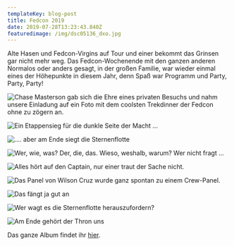 ```yaml
---
templateKey: blog-post
title: Fedcon 2019
date: 2019-07-28T13:23:43.840Z
featuredimage: /img/dsc05136_dxo.jpg
---
```

Alte Hasen und Fedcon-Virgins auf Tour und einer bekommt das Grinsen gar nicht mehr weg. Das Fedcon-Wochenende mit den ganzen anderen Normalos oder anders gesagt, in der großen Familie, war wieder einmal eines der Höhepunkte in diesem Jahr, denn Spaß war Programm und Party, Party, Party!

![Chase Masterson gab sich die Ehre eines privaten Besuchs und nahm unsere Einladung auf ein Foto mit dem coolsten Trekdinner der Fedcon ohne zu zögern an.](/img/dsc05191_dxo.jpg "Überraschungsbesuch")

![Ein Etappensieg für die dunkle Seite der Macht ...](/img/dsc05146_dxo.jpg "Immer auf die kleinen")

![.... aber am Ende siegt die Sternenflotte](/img/dsc05307_dxo.jpg "Revanche")

![Wer, wie, was? Der, die, das. Wieso, weshalb, warum? Wer nicht fragt ...](/img/img_20190608_191821.jpg "Auf der großen Leinwand")

![Alles hört auf den Captain, nur einer traut der Sache nicht.](/img/img_20190609_102024.jpg "Wer ist hier der Boss?")

![Das Panel von Wilson Cruz wurde ganz spontan zu einem Crew-Panel.](/img/dsc05275_dxo.jpg "Überraschung")

![Das fängt ja gut an](/img/20190607_155418.jpg "Gut drauf")

![Wer wagt es die Sternenflotte herauszufordern?](/img/dsc05212_dxo.jpg "Admiral an Bord")

![Am Ende gehört der Thron uns](/img/dsc05295_dxo.jpg "Immer freundlich lächeln und winken")

Das ganze Album findet ihr [hier](https://drive.google.com/drive/folders/1WLEwgy1IJguGbkJWEBx09zcWt_OHKuYT?usp=sharing).
